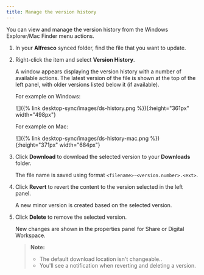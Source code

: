 ```yaml
---
title: Manage the version history
---
```


You can view and manage the version history from the Windows Explorer/Mac Finder menu actions.

1. In your **Alfresco** synced folder, find the file that you want to update.

2. Right-click the item and select **Version History**.

    A window appears displaying the version history with a number of available actions. 
    The latest version of the file is shown at the top of the left panel, with older versions 
    listed below it (if available). 
    
    For example on Windows:

    ![]({% link desktop-sync/images/ds-history.png %}){:height="361px" width="498px"}
    
    For example on Mac:
    
    ![]({% link desktop-sync/images/ds-history-mac.png %}){:height="371px" width="684px"}

3. Click **Download** to download the selected version to your **Downloads** folder.

    The file name is saved using format `<filename>-<version.number>.<ext>`.

4. Click **Revert** to revert the content to the version selected in the left panel.

    A new minor version is created based on the selected version.

5. Click **Delete** to remove the selected version.

    New changes are shown in the properties panel for Share or Digital Workspace.

    >**Note:**
    >
    > * The default download location isn't changeable..
    > * You'll see a notification when reverting and deleting a version.


